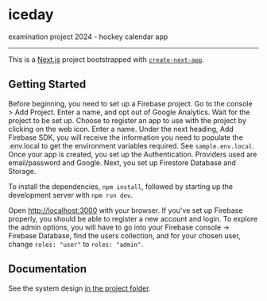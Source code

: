 # iceday

examination project 2024 - hockey calendar app

---

This is a [Next.js](https://nextjs.org/) project bootstrapped with [`create-next-app`](https://github.com/vercel/next.js/tree/canary/packages/create-next-app).

## Getting Started

Before beginning, you need to set up a Firebase project. Go to the console > Add Project. Enter a name, and opt out of Google Analytics. Wait for the project to be set up. Choose to register an app to use with the project by clicking on the web icon. Enter a name. Under the next heading, Add Firebase SDK, you will receive the information you need to populate the .env.local to get the environment variables required. See `sample.env.local`.
Once your app is created, you set up the Authentication. Providers used are email/password and Google. Next, you set up Firestore Database and Storage.

To install the dependencies, `npm install`, followed by starting up the development server with `npm run dev`.

Open [http://localhost:3000](http://localhost:3000) with your browser. If you've set up Firebase properly, you should be able to register a new account and login. To explore the admin options, you will have to go into your Firebase console -> Firebase Database, find the users collection, and for your chosen user, change `roles: "user"` to `roles: "admin"`.

## Documentation

See the system design [in the project folder](_project/README.md).
